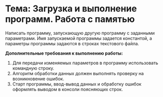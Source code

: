 # Тема: Загрузка и выполнение программ. Работа с памятью

Написать программу, запускающую другую программу с заданными параметрами. Имя
запускаемой программы задается константой, а параметры программы задаются в
строках текстового файла.

**Дополнительные требования к выполнению работы:**
1. Для передачи изменяемых параметров в программу использовать командную строку.
2. Алгоритм обработки данных должен выполнять проверку на возникновение ошибок.
3. Старт программы, ввод-вывод данных и обработку ошибок оформлять выводом в
   консоли поясняющих строк.
